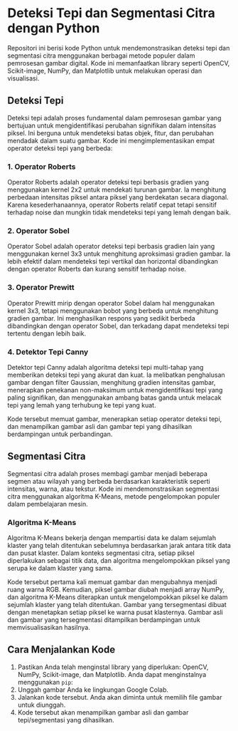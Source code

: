 # Deteksi Tepi dan Segmentasi Citra dengan Python

Repositori ini berisi kode Python untuk mendemonstrasikan deteksi tepi dan segmentasi citra menggunakan berbagai metode populer dalam pemrosesan gambar digital. Kode ini memanfaatkan library seperti OpenCV, Scikit-image, NumPy, dan Matplotlib untuk melakukan operasi dan visualisasi.

## Deteksi Tepi

Deteksi tepi adalah proses fundamental dalam pemrosesan gambar yang bertujuan untuk mengidentifikasi perubahan signifikan dalam intensitas piksel. Ini berguna untuk mendeteksi batas objek, fitur, dan perubahan mendadak dalam suatu gambar. Kode ini mengimplementasikan empat operator deteksi tepi yang berbeda:

### 1. Operator Roberts

Operator Roberts adalah operator deteksi tepi berbasis gradien yang menggunakan kernel 2x2 untuk mendekati turunan gambar. Ia menghitung perbedaan intensitas piksel antara piksel yang berdekatan secara diagonal. Karena kesederhanaannya, operator Roberts relatif cepat tetapi sensitif terhadap noise dan mungkin tidak mendeteksi tepi yang lemah dengan baik.

### 2. Operator Sobel

Operator Sobel adalah operator deteksi tepi berbasis gradien lain yang menggunakan kernel 3x3 untuk menghitung aproksimasi gradien gambar. Ia lebih efektif dalam mendeteksi tepi vertikal dan horizontal dibandingkan dengan operator Roberts dan kurang sensitif terhadap noise.

### 3. Operator Prewitt

Operator Prewitt mirip dengan operator Sobel dalam hal menggunakan kernel 3x3, tetapi menggunakan bobot yang berbeda untuk menghitung gradien gambar. Ini menghasilkan respons yang sedikit berbeda dibandingkan dengan operator Sobel, dan terkadang dapat mendeteksi tepi tertentu dengan lebih baik.

### 4. Detektor Tepi Canny

Detektor tepi Canny adalah algoritma deteksi tepi multi-tahap yang memberikan deteksi tepi yang akurat dan kuat. Ia melibatkan penghalusan gambar dengan filter Gaussian, menghitung gradien intensitas gambar, menerapkan penekanan non-maksimum untuk mengidentifikasi tepi yang paling signifikan, dan menggunakan ambang batas ganda untuk melacak tepi yang lemah yang terhubung ke tepi yang kuat.

Kode tersebut memuat gambar, menerapkan setiap operator deteksi tepi, dan menampilkan gambar asli dan gambar tepi yang dihasilkan berdampingan untuk perbandingan.

## Segmentasi Citra

Segmentasi citra adalah proses membagi gambar menjadi beberapa segmen atau wilayah yang berbeda berdasarkan karakteristik seperti intensitas, warna, atau tekstur. Kode ini mendemonstrasikan segmentasi citra menggunakan algoritma K-Means, metode pengelompokan populer dalam pembelajaran mesin.

### Algoritma K-Means

Algoritma K-Means bekerja dengan mempartisi data ke dalam sejumlah klaster yang telah ditentukan sebelumnya berdasarkan jarak antara titik data dan pusat klaster. Dalam konteks segmentasi citra, setiap piksel diperlakukan sebagai titik data, dan algoritma mengelompokkan piksel yang serupa ke dalam klaster yang sama.

Kode tersebut pertama kali memuat gambar dan mengubahnya menjadi ruang warna RGB. Kemudian, piksel gambar diubah menjadi array NumPy, dan algoritma K-Means diterapkan untuk mengelompokkan piksel ke dalam sejumlah klaster yang telah ditentukan. Gambar yang tersegmentasi dibuat dengan menetapkan setiap piksel ke warna pusat klasternya. Gambar asli dan gambar yang tersegmentasi ditampilkan berdampingan untuk memvisualisasikan hasilnya.

## Cara Menjalankan Kode

1. Pastikan Anda telah menginstal library yang diperlukan: OpenCV, NumPy, Scikit-image, dan Matplotlib. Anda dapat menginstalnya menggunakan `pip`:
2. Unggah gambar Anda ke lingkungan Google Colab.
3. Jalankan kode tersebut. Anda akan diminta untuk memilih file gambar untuk diunggah.
4. Kode tersebut akan menampilkan gambar asli dan gambar tepi/segmentasi yang dihasilkan.

